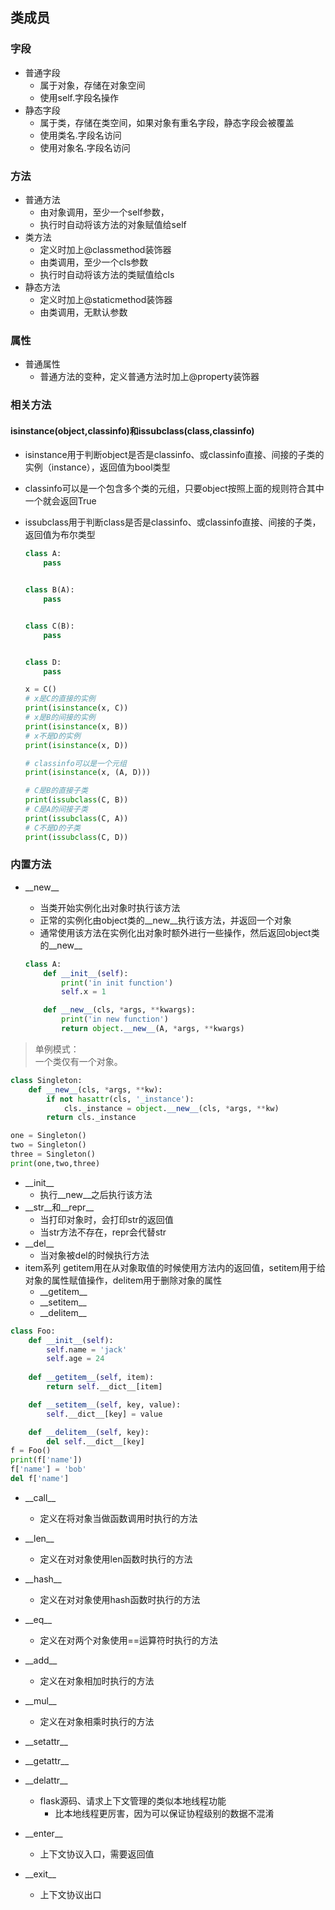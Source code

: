 ## 类成员
### 字段
- 普通字段
	- 属于对象，存储在对象空间
	- 使用self.字段名操作
- 静态字段
	- 属于类，存储在类空间，如果对象有重名字段，静态字段会被覆盖
	- 使用类名.字段名访问
	- 使用对象名.字段名访问

### 方法
- 普通方法
	- 由对象调用，至少一个self参数，
	- 执行时自动将该方法的对象赋值给self
- 类方法
	- 定义时加上@classmethod装饰器
	- 由类调用，至少一个cls参数
	- 执行时自动将该方法的类赋值给cls
- 静态方法
	- 定义时加上@staticmethod装饰器
	- 由类调用，无默认参数

### 属性
- 普通属性
	- 普通方法的变种，定义普通方法时加上@property装饰器

 
### 相关方法
#### isinstance(object,classinfo)和issubclass(class,classinfo)
- isinstance用于判断object是否是classinfo、或classinfo直接、间接的子类的实例（instance），返回值为bool类型
- classinfo可以是一个包含多个类的元组，只要object按照上面的规则符合其中一个就会返回True
- issubclass用于判断class是否是classinfo、或classinfo直接、间接的子类，返回值为布尔类型

	```python
	class A:
	    pass
	
	
	class B(A):
	    pass
	
	
	class C(B):
	    pass
	
	
	class D:
	    pass
	
	x = C()
	# x是C的直接的实例
	print(isinstance(x, C))
	# x是B的间接的实例
	print(isinstance(x, B))
	# x不是D的实例
	print(isinstance(x, D))
	
	# classinfo可以是一个元组
	print(isinstance(x, (A, D)))
	
	# C是B的直接子类
	print(issubclass(C, B))
	# C是A的间接子类
	print(issubclass(C, A))
	# C不是D的子类
	print(issubclass(C, D))
	```

### 内置方法
- \_\_new__
	- 当类开始实例化出对象时执行该方法
	- 正常的实例化由object类的\_\_new__执行该方法，并返回一个对象
	- 通常使用该方法在实例化出对象时额外进行一些操作，然后返回object类的\_\_new__

	```python
	class A:
	    def __init__(self):
	        print('in init function')
	        self.x = 1
	
	    def __new__(cls, *args, **kwargs):
	        print('in new function')
	        return object.__new__(A, *args, **kwargs)
	```
> 单例模式：  
> 一个类仅有一个对象。

```python
class Singleton:
    def __new__(cls, *args, **kw):
        if not hasattr(cls, '_instance'):
            cls._instance = object.__new__(cls, *args, **kw)
        return cls._instance

one = Singleton()
two = Singleton()
three = Singleton()
print(one,two,three)
```

- \_\_init__
	- 执行\_\_new__之后执行该方法
- \_\_str\_\_和\_\_repr__
	- 当打印对象时，会打印str的返回值
	- 当str方法不存在，repr会代替str
- \_\_del__
	- 当对象被del的时候执行方法
- item系列
getitem用在从对象取值的时候使用方法内的返回值，setitem用于给对象的属性赋值操作，delitem用于删除对象的属性
	- \_\_getitem__
	- \_\_setitem__
	- \_\_delitem__

```python
class Foo:
    def __init__(self):
        self.name = 'jack'
        self.age = 24
        
    def __getitem__(self, item):
        return self.__dict__[item]

    def __setitem__(self, key, value):
        self.__dict__[key] = value

    def __delitem__(self, key):
        del self.__dict__[key]
f = Foo()
print(f['name'])
f['name'] = 'bob'
del f['name']
```
- \_\_call__
	- 定义在将对象当做函数调用时执行的方法

- \_\_len__	
	- 定义在对对象使用len函数时执行的方法
- \_\_hash__
	- 定义在对对象使用hash函数时执行的方法
- \_\_eq__
	- 定义在对两个对象使用==运算符时执行的方法
- \_\_add__
	- 定义在对象相加时执行的方法
- \_\_mul__
	- 定义在对象相乘时执行的方法


- \_\_setattr__
- \_\_getattr__
- \_\_delattr__
	- flask源码、请求上下文管理的类似本地线程功能
		- 比本地线程更厉害，因为可以保证协程级别的数据不混淆


- \_\_enter__
	- 上下文协议入口，需要返回值
- \_\_exit__
	- 上下文协议出口




